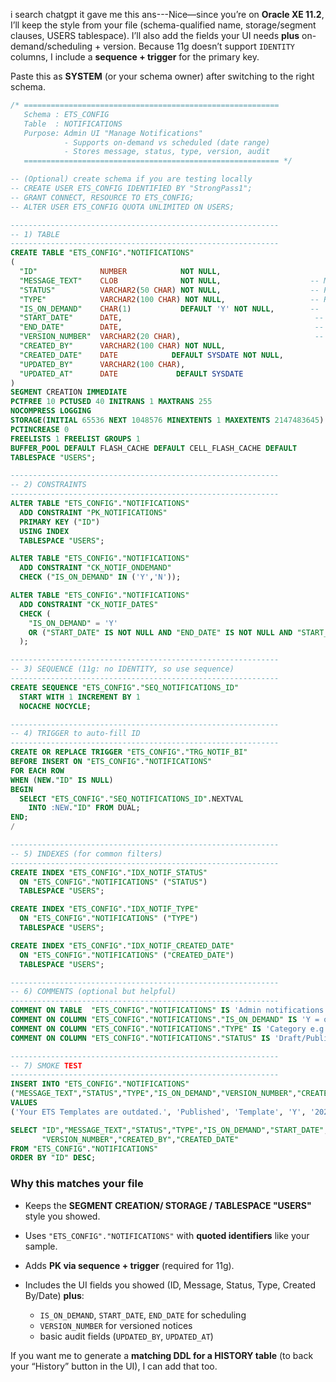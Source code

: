 i search chatgpt it gave me this ans---Nice—since you’re on **Oracle XE 11.2**, I’ll keep the style from your file (schema-qualified name, storage/segment clauses, USERS tablespace). I’ll also add the fields your UI needs **plus** on-demand/scheduling + version. Because 11g doesn’t support `IDENTITY` columns, I include a **sequence + trigger** for the primary key.

Paste this as **SYSTEM** (or your schema owner) after switching to the right schema.

```sql
/* =========================================================
   Schema : ETS_CONFIG
   Table  : NOTIFICATIONS
   Purpose: Admin UI "Manage Notifications"
            - Supports on-demand vs scheduled (date range)
            - Stores message, status, type, version, audit
   ========================================================= */

-- (Optional) create schema if you are testing locally
-- CREATE USER ETS_CONFIG IDENTIFIED BY "StrongPass1";
-- GRANT CONNECT, RESOURCE TO ETS_CONFIG;
-- ALTER USER ETS_CONFIG QUOTA UNLIMITED ON USERS;

------------------------------------------------------------
-- 1) TABLE
------------------------------------------------------------
CREATE TABLE "ETS_CONFIG"."NOTIFICATIONS"
(
  "ID"              NUMBER            NOT NULL,
  "MESSAGE_TEXT"    CLOB              NOT NULL,                    -- Message
  "STATUS"          VARCHAR2(50 CHAR) NOT NULL,                    -- Published/Draft/etc
  "TYPE"            VARCHAR2(100 CHAR) NOT NULL,                   -- Release Notes / Template / etc
  "IS_ON_DEMAND"    CHAR(1)           DEFAULT 'Y' NOT NULL,        -- 'Y' or 'N'
  "START_DATE"      DATE,                                           -- for scheduled window (when IS_ON_DEMAND='N')
  "END_DATE"        DATE,                                           -- for scheduled window (when IS_ON_DEMAND='N')
  "VERSION_NUMBER"  VARCHAR2(20 CHAR),                              -- optional ETS version tag
  "CREATED_BY"      VARCHAR2(100 CHAR) NOT NULL,
  "CREATED_DATE"    DATE            DEFAULT SYSDATE NOT NULL,
  "UPDATED_BY"      VARCHAR2(100 CHAR),
  "UPDATED_AT"      DATE             DEFAULT SYSDATE
)
SEGMENT CREATION IMMEDIATE
PCTFREE 10 PCTUSED 40 INITRANS 1 MAXTRANS 255
NOCOMPRESS LOGGING
STORAGE(INITIAL 65536 NEXT 1048576 MINEXTENTS 1 MAXEXTENTS 2147483645)
PCTINCREASE 0
FREELISTS 1 FREELIST GROUPS 1
BUFFER_POOL DEFAULT FLASH_CACHE DEFAULT CELL_FLASH_CACHE DEFAULT
TABLESPACE "USERS";

------------------------------------------------------------
-- 2) CONSTRAINTS
------------------------------------------------------------
ALTER TABLE "ETS_CONFIG"."NOTIFICATIONS"
  ADD CONSTRAINT "PK_NOTIFICATIONS"
  PRIMARY KEY ("ID")
  USING INDEX
  TABLESPACE "USERS";

ALTER TABLE "ETS_CONFIG"."NOTIFICATIONS"
  ADD CONSTRAINT "CK_NOTIF_ONDEMAND"
  CHECK ("IS_ON_DEMAND" IN ('Y','N'));

ALTER TABLE "ETS_CONFIG"."NOTIFICATIONS"
  ADD CONSTRAINT "CK_NOTIF_DATES"
  CHECK (
    "IS_ON_DEMAND" = 'Y'
    OR ("START_DATE" IS NOT NULL AND "END_DATE" IS NOT NULL AND "START_DATE" <= "END_DATE")
  );

------------------------------------------------------------
-- 3) SEQUENCE (11g: no IDENTITY, so use sequence)
------------------------------------------------------------
CREATE SEQUENCE "ETS_CONFIG"."SEQ_NOTIFICATIONS_ID"
  START WITH 1 INCREMENT BY 1
  NOCACHE NOCYCLE;

------------------------------------------------------------
-- 4) TRIGGER to auto-fill ID
------------------------------------------------------------
CREATE OR REPLACE TRIGGER "ETS_CONFIG"."TRG_NOTIF_BI"
BEFORE INSERT ON "ETS_CONFIG"."NOTIFICATIONS"
FOR EACH ROW
WHEN (NEW."ID" IS NULL)
BEGIN
  SELECT "ETS_CONFIG"."SEQ_NOTIFICATIONS_ID".NEXTVAL
    INTO :NEW."ID" FROM DUAL;
END;
/

------------------------------------------------------------
-- 5) INDEXES (for common filters)
------------------------------------------------------------
CREATE INDEX "ETS_CONFIG"."IDX_NOTIF_STATUS"
  ON "ETS_CONFIG"."NOTIFICATIONS" ("STATUS")
  TABLESPACE "USERS";

CREATE INDEX "ETS_CONFIG"."IDX_NOTIF_TYPE"
  ON "ETS_CONFIG"."NOTIFICATIONS" ("TYPE")
  TABLESPACE "USERS";

CREATE INDEX "ETS_CONFIG"."IDX_NOTIF_CREATED_DATE"
  ON "ETS_CONFIG"."NOTIFICATIONS" ("CREATED_DATE")
  TABLESPACE "USERS";

------------------------------------------------------------
-- 6) COMMENTS (optional but helpful)
------------------------------------------------------------
COMMENT ON TABLE  "ETS_CONFIG"."NOTIFICATIONS" IS 'Admin notifications (on-demand or scheduled) for ETS';
COMMENT ON COLUMN "ETS_CONFIG"."NOTIFICATIONS"."IS_ON_DEMAND" IS 'Y = on-demand, N = scheduled using START_DATE/END_DATE';
COMMENT ON COLUMN "ETS_CONFIG"."NOTIFICATIONS"."TYPE" IS 'Category e.g., Release Notes, Template';
COMMENT ON COLUMN "ETS_CONFIG"."NOTIFICATIONS"."STATUS" IS 'Draft/Published/etc';

------------------------------------------------------------
-- 7) SMOKE TEST
------------------------------------------------------------
INSERT INTO "ETS_CONFIG"."NOTIFICATIONS"
("MESSAGE_TEXT","STATUS","TYPE","IS_ON_DEMAND","VERSION_NUMBER","CREATED_BY")
VALUES
('Your ETS Templates are outdated.', 'Published', 'Template', 'Y', '2025.4.1', 'admin');

SELECT "ID","MESSAGE_TEXT","STATUS","TYPE","IS_ON_DEMAND","START_DATE","END_DATE",
       "VERSION_NUMBER","CREATED_BY","CREATED_DATE"
FROM "ETS_CONFIG"."NOTIFICATIONS"
ORDER BY "ID" DESC;
```

### Why this matches your file

* Keeps the **SEGMENT CREATION/ STORAGE / TABLESPACE "USERS"** style you showed.
* Uses `"ETS_CONFIG"."NOTIFICATIONS"` with **quoted identifiers** like your sample.
* Adds **PK via sequence + trigger** (required for 11g).
* Includes the UI fields you showed (ID, Message, Status, Type, Created By/Date) **plus**:

  * `IS_ON_DEMAND`, `START_DATE`, `END_DATE` for scheduling
  * `VERSION_NUMBER` for versioned notices
  * basic audit fields (`UPDATED_BY`, `UPDATED_AT`)

If you want me to generate a **matching DDL for a HISTORY table** (to back your “History” button in the UI), I can add that too.
